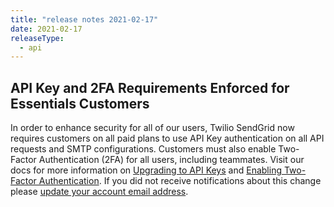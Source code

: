 ```yaml
---
title: "release notes 2021-02-17"
date: 2021-02-17
releaseType:
  - api
---
```

## API Key and 2FA Requirements Enforced for Essentials Customers

In order to enhance security for all of our users, Twilio SendGrid now requires customers on all paid plans to use API Key authentication on all API requests and SMTP configurations. Customers must also enable Two-Factor Authentication (2FA) for all users, including teammates. Visit our docs for more information on [Upgrading to API Keys]({{root_url}}/for-developers/sending-email/upgrade-your-authentication-method-to-api-keys/) and [Enabling Two-Factor Authentication]({{root_url}}/ui/account-and-settings/two-factor-authentication/). If you did not receive notifications about this change please [update your account email address]({{root_url}}docs/ui/account-and-settings/account/).